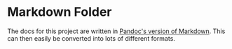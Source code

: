 # Markdown Folder

The docs for this project are written in [Pandoc's version of Markdown](http://pandoc.org/MANUAL.html#pandocs-markdown). This can then easily be converted into lots of different formats.
